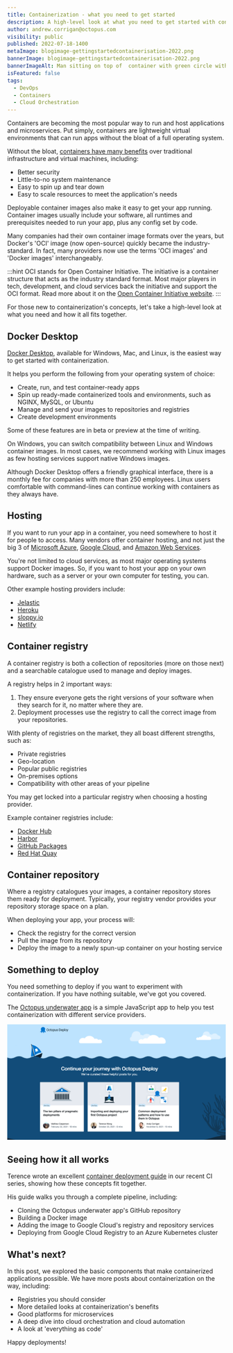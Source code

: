 ```yaml
---
title: Containerization - what you need to get started
description: A high-level look at what you need to get started with containerization.
author: andrew.corrigan@octopus.com
visibility: public
published: 2022-07-18-1400
metaImage: blogimage-gettingstartedcontainerisation-2022.png
bannerImage: blogimage-gettingstartedcontainerisation-2022.png
bannerImageAlt: Man sitting on top of  container with green circle with a power up icon
isFeatured: false
tags: 
  - DevOps
  - Containers
  - Cloud Orchestration
---
```


Containers are becoming the most popular way to run and host applications and microservices. Put simply, containers are lightweight virtual environments that can run apps without the bloat of a full operating system.

Without the bloat, [containers have many benefits](https://octopus.com/blog/benefits-of-containerization) over traditional infrastructure and virtual machines, including:

- Better security
- Little-to-no system maintenance
- Easy to spin up and tear down
- Easy to scale resources to meet the application's needs

Deployable container images also make it easy to get your app running. Container images usually include your software, all runtimes and prerequisites needed to run your app, plus any config set by code. 

Many companies had their own container image formats over the years, but Docker's 'OCI' image (now open-source) quickly became the industry-standard. In fact, many providers now use the terms 'OCI images' and 'Docker images' interchangeably.

:::hint
OCI stands for Open Container Initiative. The initiative is a container structure that acts as the industry standard format. Most major players in tech, development, and cloud services back the initiative and support the OCI format. Read more about it on the [Open Container Initiative website](https://opencontainers.org/).
:::

For those new to containerization's concepts, let's take a high-level look at what you need and how it all fits together.

## Docker Desktop

[Docker Desktop](https://www.docker.com/products/docker-desktop/), available for Windows, Mac, and Linux, is the easiest way to get started with containerization.

It helps you perform the following from your operating system of choice:

- Create, run, and test container-ready apps
- Spin up ready-made containerized tools and environments, such as NGINX, MySQL, or Ubuntu
- Manage and send your images to repositories and registries
- Create development environments

Some of these features are in beta or preview at the time of writing.

On Windows, you can switch compatibility between Linux and Windows container images. In most cases, we recommend working with Linux images as few hosting services support native Windows images.

Although Docker Desktop offers a friendly graphical interface, there is a monthly fee for companies with more than 250 employees. Linux users comfortable with command-lines can continue working with containers as they always have.

## Hosting

If you want to run your app in a container, you need somewhere to host it for people to access. Many vendors offer container hosting, and not just the big 3 of [Microsoft Azure](https://azure.microsoft.com/), [Google Cloud](https://cloud.google.com/), and [Amazon Web Services](https://aws.amazon.com/).

You're not limited to cloud services, as most major operating systems support Docker images. So, if you want to host your app on your own hardware, such as a server or your own computer for testing, you can.

Other example hosting providers include:

- [Jelastic](https://jelastic.com/docker/)
- [Heroku ](https://www.heroku.com/)
- [sloppy.io](https://sloppy.io/en/)
- [Netlify](https://www.netlify.com/)

## Container registry

A container registry is both a collection of repositories (more on those next) and a searchable catalogue used to manage and deploy images.

A registry helps in 2 important ways:

1. They ensure everyone gets the right versions of your software when they search for it, no matter where they are.
2. Deployment processes use the registry to call the correct image from your repositories.

With plenty of registries on the market, they all boast different strengths, such as:  

- Private registries
- Geo-location
- Popular public registries
- On-premises options
- Compatibility with other areas of your pipeline

You may get locked into a particular registry when choosing a hosting provider.

Example container registries include:

- [Docker Hub](https://hub.docker.com/)
- [Harbor](https://goharbor.io/)
- [GitHub Packages](https://docs.github.com/en/packages/working-with-a-github-packages-registry/working-with-the-container-registry)
- [Red Hat Quay](https://www.redhat.com/en/technologies/cloud-computing/quay)

## Container repository

Where a registry catalogues your images, a container repository stores them ready for deployment. Typically, your registry vendor provides your repository storage space on a plan.

When deploying your app, your process will:

- Check the registry for the correct version
- Pull the image from its repository
- Deploy the image to a newly spun-up container on your hosting service

## Something to deploy

You need something to deploy if you want to experiment with containerization. If you have nothing suitable, we've got you covered.

The [Octopus underwater app](https://github.com/OctopusSamples/octopus-underwater-app) is a simple JavaScript app to help you test containerization with different service providers.

![The Octopus Underwater App](octopus-underwater-app.png)

## Seeing how it all works

Terence wrote an excellent [container deployment guide](https://octopus.com/blog/deploying-java-app-docker-google-azure) in our recent CI series, showing how these concepts fit together.

His guide walks you through a complete pipeline, including:

- Cloning the Octopus underwater app's GitHub repository
- Building a Docker image
- Adding the image to Google Cloud's registry and repository services
- Deploying from Google Cloud Registry to an Azure Kubernetes cluster

## What's next?

In this post, we explored the basic components that make containerized applications possible. We have more posts about containerization on the way, including:

- Registries you should consider
- More detailed looks at containerization's benefits
- Good platforms for microservices
- A deep dive into cloud orchestration and cloud automation
- A look at 'everything as code'

Happy deployments!
